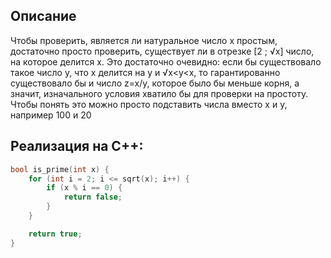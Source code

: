 ## Описание
Чтобы проверить, является ли натуральное число x простым, достаточно просто проверить, существует ли в отрезке [2 ; √x] число, на которое делится x. Это достаточно очевидно: если бы существовало такое число y, что x делится на y и √x<y<x, то гарантированно существовало бы и число z=x/y, которое было бы меньше корня, а значит, изначального условия хватило бы для проверки на простоту. Чтобы понять это можно просто подставить числа вместо x и y, например 100 и 20
## Реализация на C++:
```cpp
bool is_prime(int x) {
    for (int i = 2; i <= sqrt(x); i++) {
        if (x % i == 0) {
            return false;
        }
    }

    return true;
}
```

